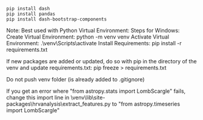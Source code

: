 ```
pip install dash
pip install pandas
pip install dash-bootstrap-components
```

Note: Best used with Python Virtual Environment:
Steps for Windows:
Create Virtual Environment: python -m venv venv
Activate Virtual Environment: .\venv\Scripts\activate
Install Requirements: pip install -r requirements.txt

If new packages are added or updated, do so with pip in the directory of the venv and update requirements.txt:
pip freeze > requirements.txt

Do not push venv folder (is already added to .gitignore)

If you get an error where "from astropy.stats import LombScargle" fails, change this import line in \venv\lib\site-packages\hrvanalysis\extract_features.py to "from astropy.timeseries import LombScargle"